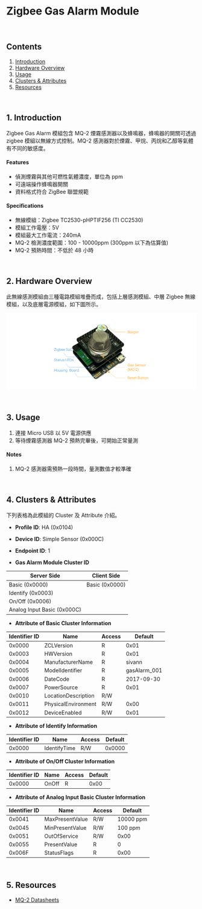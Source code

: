 # Zigbee Gas Alarm Module

<br />

## Contents  
1. [Introduction](#Introduction)  
2. [Hardware Overview](#HW_Overview)  
3. [Usage](#Usage)  
4. [Clusters & Attributes](#Clusters)  
5. [Resources](#Resources)  

<a name="Introduction"></a>
<br />
## 1. Introduction  

Zigbee Gas Alarm 模組包含 MQ-2 煙霧感測器以及蜂鳴器，蜂鳴器的開關可透過 zigbee 模組以無線方式控制。MQ-2 感測器對於煙霧、甲烷、丙烷和乙醇等氣體有不同的敏感度。  

#### Features  
 * 偵測煙霧與其他可燃性氣體濃度，單位為 ppm  
 * 可遠端操作蜂鳴器開關   
 * 資料格式符合 ZigBee 聯盟規範   

#### Specifications  
 * 無線模組：Zigbee TC2530-pHPTIF256 (TI CC2530)  
 * 模組工作電壓：5V  
 * 模組最大工作電流：240mA  
 * MQ-2 檢測濃度範圍：100 - 10000ppm (300ppm 以下為估算值)  
 * MQ-2 預熱時間：不低於 48 小時  

<a name="HW_Overview"></a>
<br />
## 2. Hardware Overview  

此無線感測模組由三種電路模組堆疊而成，包括上層感測模組、中層 Zigbee 無線模組，以及底層電源模組，如下圖所示。  

![GasAlarm](https://raw.githubusercontent.com/sivann-tw/sivann-modules/master/media/zigbee_gas.png)  

<a name="Usage"></a>
<br />
## 3. Usage  

1. 連接 Micro USB 以 5V 電源供應  
2. 等待煙霧感測器 MQ-2 預熱完畢後，可開始正常量測  

#### Notes  
1. MQ-2 感測器需預熱一段時間，量測數值才較準確  

<a name="Clusters"></a>
<br />
## 4. Clusters & Attributes  

下列表格為此模組的 Cluster 及 Attribute 介紹。  

* **Profile ID**: HA (0x0104)  
* **Device ID**: Simple Sensor (0x000C)  
* **Endpoint ID**: 1  

* **Gas Alarm Module Cluster ID**  

| Server Side                 | Client Side    |  
|-----------------------------|----------------|  
| Basic (0x0000)              | Basic (0x0000) |  
| Identify (0x0003)           |                |  
| On/Off (0x0006)             |                |  
| Analog Input Basic (0x000C) |                |  

* **Attribute of Basic Cluster Information**  

| Identifier ID | Name                | Access | Default      |  
|---------------|---------------------|--------|--------------|  
| 0x0000        | ZCLVersion          | R      | 0x01         |  
| 0x0003        | HWVersion           | R      | 0x01         |  
| 0x0004        | ManufacturerName    | R      | sivann       |  
| 0x0005        | ModelIdentifier     | R      | gasAlarm_001 |  
| 0x0006        | DateCode            | R      | 2017-09-30   |  
| 0x0007        | PowerSource         | R      | 0x01         |  
| 0x0010        | LocationDescription | R/W    |              |  
| 0x0011        | PhysicalEnvironment | R/W    | 0x00         |  
| 0x0012        | DeviceEnabled       | R/W    | 0x01         |  

* **Attribute of  Identify Information**  

| Identifier ID | Name                | Access | Default      |  
|---------------|---------------------|--------|--------------|  
| 0x0000        | IdentifyTime        | R/W    | 0x0000       |  

* **Attribute of On/Off Cluster Information**  

| Identifier ID | Name                | Access | Default      |  
|---------------|---------------------|--------|--------------|  
| 0x0000        | OnOff               | R      | 0x00         |  

* **Attribute of Analog Input Basic Cluster Information**  

| Identifier ID | Name                | Access | Default      |  
|---------------|---------------------|--------|--------------|  
| 0x0041        | MaxPresentValue     | R/W    | 10000 ppm    |  
| 0x0045        | MinPresentValue     | R/W    | 100 ppm      |  
| 0x0051        | OutOfService        | R/W    | 0x00         |  
| 0x0055        | PresentValue        | R      | 0            |  
| 0x006F        | StatusFlags         | R      | 0x00         |  

<a name="Resources"></a>
<br />
## 5. Resources  

 * [MQ-2 Datasheets](http://style.winsensor.com/pro_pdf/MQ-2.pdf)  
